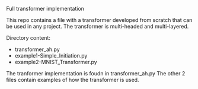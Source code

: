 
Full transformer implementation

This repo contains a file with a transformer developed from scratch that can be used in any project.
The transformer is multi-headed and multi-layered. 

Directory content: 
- transformer_ah.py
- example1-Simple_Initiation.py
- example2-MNIST_Transformer.py

The tranformer implementation is foudn in transformer_ah.py
The other 2 files contain examples of how the transformer is used. 